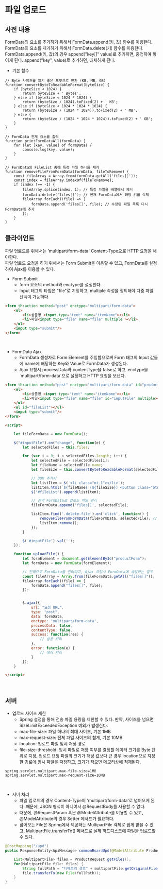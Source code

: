 # 파일 업로드

## 사전 내용

FormData의 요소를 추가하기 위해서 FormData.append(키, 값) 함수를 이용한다.  
FormData의 요소를 제거하기 위해서 FormData.delete(키) 함수를 이용한다.  
FormData.append(키, 값)의 경우 append("key[]" value)로 추가하면, 중첩하여 쌓이게 된다. append("key", value)로 추가하면, 대체하게 된다.  

 - 기본 함수
```JS
// Byte 사이즈를 읽기 좋은 포맷으로 변환 (KB, MB, GB)
function convertByteToReadableFormat(byteSize) {
    if (byteSize < 1024) {
        return byteSize + ' Bytes';
    } else if (byteSize < 1024 * 1024) {
        return (byteSize / 1024).toFixed(2) + ' KB';
    } else if (byteSize < 1024 * 1024 * 1024) {
        return (byteSize / (1024 * 1024)).toFixed(2) + ' MB';
    } else {
        return (byteSize / (1024 * 1024 * 1024)).toFixed(2) + ' GB';
    }
}

// FormData 전체 요소를 출력
function printFormDataAll(formData) {
    for (let [key, value] of formData) {
        console.log(key, value);
    }
}

// FormData의 FileList 중에 특정 파일 하나를 제거
function removeFileFromFormData(formData, fileToRemove) {
    const fileArray = Array.from(formData.getAll('files[]'));
    const index = fileArray.indexOf(fileToRemove);
    if (index !== -1) {
        fileArray.splice(index, 1); // 특정 파일을 배열에서 제거
        formData.delete('files[]'); // 현재 FormData에서 해당 키를 삭제
        fileArray.forEach((file) => {
            formData.append('files[]', file); // 수정된 파일 목록 다시 FormData에 추가
        });
    }
}
```

## 클라이언트

파일 업로드를 위해서는 'multipart/form-data' Content-Type으로 HTTP 요청을 해야한다.  
파일 업로드 요청을 하기 위해서는 Form Submit을 이용할 수 있고, FormData를 설정하여 Ajax를 이용할 수 있다.  

 - Form Submit
    - form 요소의 method와 enctype를 설정한다.
    - Input 태그의 타입은 "file"로 지정하고, multiple 속성을 정의해야 다중 파일 선택이 가능하다.
```HTML
<form th:action method="post" enctype="multipart/form-data">
    <ul>
        <li>상품명 <input type="text" name="itemName"></li>
        <li>파일<input type="file" name="file" multiple ></li>
    </ul>
    <input type="submit"/>
</form>
```

<br/>

 - FormData Ajax
    - FormData 생성자로 Form Element를 주입함으로써 Form 태그의 Input 값들에 name에 해당하는 Key와 Value로 FormData가 생성된다.
    - Ajax 요청시 processData와 contentType을 false로 하고, enctype을 'multipart/form-data'으로 설정하고 HTTP 요청을 보낸다.
```HTML
<form th:action method="post" enctype="multipart/form-data" id="productForm">
    <ul>
        <li>상품명 <input type="text" name="itemName"></li>
        <li>파일<input type="file" name="file" id="inputFile" multiple></li>
    </ul>
    <ul id="fileList"></ul>
    <input type="submit"/>
</form>

<script>

    let fileFormData = new FormData();

    $("#inputFile").on("change", function(e) {
        let selectedFiles = this.files;

        for (var i = 0; i < selectedFiles.length; i++) {
            let selectedFile = selectedFiles[i];
            let fileName = selectedFile.name;
            let fileSize = this.convertByteToReadableFormat(selectedFile.size);

            // DOM 추가시
            let listItem = $('<li class="mt-1"></li>');
            listItem.html(`${fileName} (${fileSize}) <button class="btn btn-secondary btn-sm delete-file">삭제</button>`);
            $('#fileList').append(listItem);

            // 전역 FormData로 업로드 파일 관리
            fileFormData.append('files[]', selectedFile);

            listItem.find('.delete-file').on('click', function() {
                removeFileFromFormData(fileFormData, selectedFile); // FormData에서 해당 File 삭제
                listItem.remove();
            });
        }

        $('#inputFile').val('');
    });

    function uploadFile() {
        let formElement = document.getElementById("productForm");
        let formData = new FormData(formElement);

        // 전역으로 FormData를 관리하고, Ajax 요청시 FormData에 세팅하는 경우
        const fileArray = Array.from(fileFormData.getAll("files[]"));
        fileArray.forEach((file) => {
            formData.append("files[]", file);
        });


        $.ajax({
            url: "요청 URL",
            type: "post",
            data: formData,
            enctype: 'multipart/form-data',
            processData: false,
            contentType: false,
            success: function(res) {
                // 성공 처리
            },
            error: function(e) {
                // 에러 처리
            }
        });
    }

</script>
```

<br/>

## 서버

 - 업로드 사이즈 제한
    - Spring 설정을 통해 전송 파일 용량을 제한할 수 있다. 만약, 사이즈를 넘으면 SizeLimitExceededException 예외가 발생한다.
    - max-file-size: 파일 하나의 최대 사이즈, 기본 1MB
    - max-request-size: 전체 파일 사이즈의 합계, 기본 10MB
    - location: 업로드 파일 임시 저장 경로
    - file-size-threshold: 임시 파일로 저장 여부를 결정할 데이터 크기를 Byte 단위로 지정, 업로드 요청 파일의 크기가 해당 값보다 큰 경우 location으로 지정한 경로에 임시 파일을 저장하고, 크기가 작으면 메모리상에 적재된다.
```
spring.servlet.multipart.max-file-size=1MB
spring.servlet.multipart.max-request-size=10MB
```

<br/>

 - 서버 처리
    - 파일 업로드의 경우 Content-Type이 'multipart/form-data'로 넘어오게 된다. 때문에, JSON 형식이 아니여서 @RequestBody를 사용할 수 없다.
    - 때문에, @RequestParam 혹은 @ModelAttribute를 이용할 수 있고, @ModelAttribute의 경우 Setter 메서드가 필요하다.
    - 넘어오는 File은 Spring에서 제공하는 MultipartFile 객체로 쉽게 받을 수 있고, MultipartFile.transferTo() 메서드로 실제 하드디스크에 파일을 업로드할 수 있다.
```Java
@PostMapping("/upd")
public ResponseEntity<ApiMessage> commonBoardUpd(@ModelAttribute ProductRequest ProductRequest) throws IllegalStateException, IOException {

    List<MultipartFile> files = ProductRequest.getFiles();
    for(MultipartFile file: files) {
        String fullPath = "디렉토리 경로" + multipartFile.getOriginalFilename();
        file.transferTo(new File(fullPath));
    }
}
```
